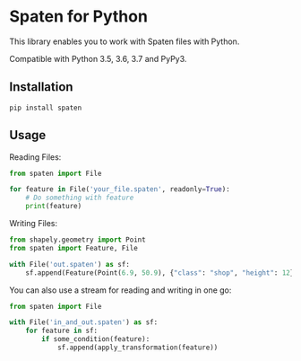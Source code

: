 # Spaten for Python

This library enables you to work with Spaten files with Python.

Compatible with Python 3.5, 3.6, 3.7 and PyPy3.

## Installation

`pip install spaten`

## Usage

Reading Files:

```python
from spaten import File

for feature in File('your_file.spaten', readonly=True):
    # Do something with feature
    print(feature)
```

Writing Files:

```python
from shapely.geometry import Point
from spaten import Feature, File

with File('out.spaten') as sf:
    sf.append(Feature(Point(6.9, 50.9), {"class": "shop", "height": 12}))
```

You can also use a stream for reading and writing in one go:

```python
from spaten import File

with File('in_and_out.spaten') as sf:
    for feature in sf:
        if some_condition(feature):
            sf.append(apply_transformation(feature))
```
